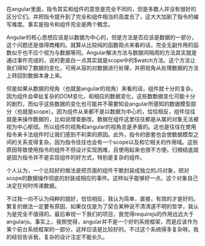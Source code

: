 在angular里面，指令其实和组件的意思是完全不同的，但是多数人并没有很好的区分它们。并把指令提升到了完全和组件相当的高度去了，这大大加剧了指令的编写难度。事实是指令和组件完全是两个概念。

Angular的核心思想应该是以数据为中心的，但是方法是否应该是数据的一部分，这个问题还是值得商榷的。就算从比较纯的函数观点来看的话，完全无副作用的函数似乎也不应个视为与数据等同。Angular解决方法与数据间隔阂的方法其实就是通过事件完成的，说的更直白一点其实就是scope中的$watch方法。这个方法让我们得知了数据的变化，可用从容的对数据进行处理，并把视角从处理数据的方法上转回到数据本身上来。

但是如果从数据的视角（也就是angular的视角）来看的话，组件就十分的复杂。因为组件会牵扯复杂的DOM变化，和相应的数据变化，这些数数据变化可能十分的剧烈，而似乎这些数据的变化也可能并不需要知会angular所感知的数据模型部分（也就是scope）。因为组件从来都不是以数据为中心的，恰恰相反，组件往往就是来操作数据的，比如说增查删改。数据在组件这里往往都是从属的对象无法被视为中心枢纽。所以组件的视角和angular的视角总是矛盾的。这也是往往在使用指令来卡法组件时让我们感到不利索的原因。此外，指令的嵌套也会使数据模型之间的关系变得复杂。因为指令往往也会有一个scope以及和它相关的作用域。这些原因导致使用指令的组件不但设计实现困难，且使用起来也很不方便。归根结底就是因为指令并不是实现组件的好方式，特别是复杂的组件。

个人认为，一个比较好的做法是把页面的组件干脆封装成独立的JS对象，把对scope的数据操作彻底的封装成相应的事件。这样似乎能够好一点。这个对象自己决定在何时传递数据。

不过我一向不认为纯粹的就好，恰恰相反，我认为简单，直接，有效的才是好的。繁复的做法一定要有原因，如果仅仅是为了契合某种说不清清道不明的哲学，我认为是完全不值得的。最后审视一下我们的项目，我觉得requirejs的作用远远大于angularjs。事实上，我倒觉得，angular并不是一个好的系统框架，而是应该作为某个前台系统框架的一部分，这样应该是比较好的。不过这个系统得多复杂呀。我的经验告诉我，复杂的设计注定不能长久。
